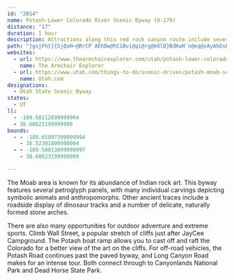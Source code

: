 ```yaml
---
id: "2014"
name: Potash-Lower Colorado River Scenic Byway (U-279)
distance: "17"
duration: 1 hour
description: Attractions along this red rock canyon route include several Indian rock art petroglyph panels, a roadside display of dinosaur tracks and a number of delicate, naturally carved stone arches.
path: "}gsjFht}{SjQxH~@RrCP`AEhDw@hCiBvi@qi@rg@mXlD}BdKwH`n@eq@xAyAhDsBjLaClBSz@EjJ^|Cr@fXrJxFfBvClApHdEhBrAjl@zm@tBrCfDlFbBxB~DfEdCtBpLxHdQ`IhCdAfFtA|EdAbE~AnKdFpn@de@xChChAdBx@dBbAfCd@lBh@lFHrCI~CUrBYrBwHv\\wDhNgGtQ_CfFiAnBmCjDaIlHaGxDsClA}DlAwGpAcDd@yDZoBD}TkAmU{AcGWgFGsCPgGt@mDP_^KgELiKD_PjAqAR}Jp@}C^mWz@cC^eBp@iAr@s@p@kLtLcArAcBrDu@vDuAlSCzANpCp@zDvCrLt@hCzBlF|DjHtNnUnCtDxB~BzFzE~UnOpD~AxBl@zAb@pBXlDJpGq@pL_ClHyCfFaD|DmDzOiTfGuJvCeDnCmClDqBjIaDnA_@zBSlA?`BRbC|@xF`E|B~BrAxBt@zAjFlMdB`C|@r@zAx@pDrA|HfC|Dh@dLx@hEx@fK~CdEf@bC@tAGvDk@da@sJbEs@"
websites:
  - url: https://www.thearmchairexplorer.com/utah/potash-lower-colorado-river-scenic-byway.php
    name: The Armchair Explorer
  - url: https://www.utah.com/things-to-do/scenic-drives/potash-moab-scenic-drive/
    name: Utah.com
designations:
  - Utah State Scenic Byway
states:
  - UT
ll:
  - -109.60212699999994
  - 38.60623199999998
bounds:
  - - -109.65897399999994
    - 38.52391800000004
  - - -109.58013899999997
    - 38.60623199999998

---
```


The Moab area is known for its abundance of Indian rock art. This byway features several petroglyph panels, with many individual carvings depicting symbolic animals and anthropomorphs. Other ancient traces include a roadside display of dinosaur tracks and a number of delicate, naturally formed stone arches.

There are also many opportunities for outdoor adventure and extreme sports.  Climb Wall Street, a popular stretch of cliffs just after JayCee Campground.  The Potash boat ramp allows you to cast off and raft the Colorado for a better view of the art on the cliffs.  For off-road vehicles, the Potash Road continues past the paved byway, and Long Canyon Road makes for an intense tour.  Both connect through to Canyonlands National Park and Dead Horse State Park.
